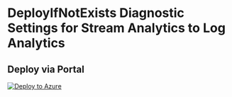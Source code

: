 # DeployIfNotExists Diagnostic Settings for Stream Analytics to Log Analytics


## Deploy via Portal

[![Deploy to Azure](http://azuredeploy.net/deploybutton.png)](https://portal.azure.com/#blade/Microsoft_Azure_Policy/CreatePolicyDefinitionBlade/uri/https%3A%2F%2Fraw.githubusercontent.com%2Fsixtencyber%2FAzure-Policies%2Fmain%2FLog_Analytics%2F_Deploy_Based_On_Resource_Tag%2Fstream-analytics-to-loganalytics-bytag%2Fdeploy-diagnostic-settings-streamAnalytics-to-loganalytics-bytag.json)

